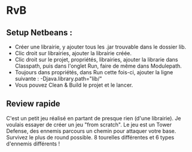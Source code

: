 # RvB

## Setup Netbeans :

- Créer une librairie, y ajouter tous les .jar trouvable dans le dossier lib.
- Clic droit sur librairies, ajouter la librairie créée.
- Clic droit sur le projet, propriétés, librairies, ajouter la librarie dans Classpath, puis dans l'onglet Run, faire de même dans Modulepath.
- Toujours dans propriétés, dans Run cette fois-ci, ajouter la ligne suivante : 
	-Djava.library.path="lib/"
- Vous pouvez Clean & Build le projet et le lancer.


## Review rapide

C'est un petit jeu réalisé en partant de presque rien (d'une librairie).
Je voulais essayer de créer un jeu "from scratch".
Le jeu est un Tower Defense, des ennemis parcours un chemin pour attaquer votre base. Survivez le plus de round possible.
8 tourelles différentes et 6 types d'ennemis différents !
